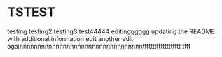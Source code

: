# TSTEST
testing
testing2
testing3
test44444
editingggggg
updating the README with additional information
edit
another edit
againnnnnnnnnnnnnnnnnnnnnnnnnnnnnnnnnnttttttttttttttttttt
tttt
